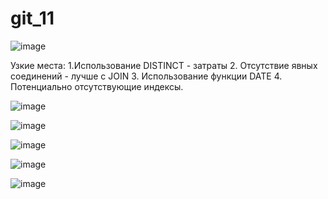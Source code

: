 # git_11
![image](https://github.com/user-attachments/assets/756f2437-652f-47a8-99bf-9a58d9a8f824)

Узкие места:
1.Использование DISTINCT - затраты
2. Отсутствие явных соединений - лучше с JOIN
3. Использование функции DATE
4. Потенциально отсутствующие индексы.

![image](https://github.com/user-attachments/assets/1a317d4e-df72-4175-8627-4718b3e7fb12)

![image](https://github.com/user-attachments/assets/1ed7eb01-650f-486a-849f-8c6096873a73)

![image](https://github.com/user-attachments/assets/26445db7-e936-4873-aca3-f7a8d4d2d2a2)

![image](https://github.com/user-attachments/assets/17c4cd68-ff17-4c42-bc56-059e5f9fe4bd)

![image](https://github.com/user-attachments/assets/3c9083a1-5500-40aa-8257-3240edbfbdb9)



